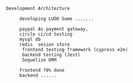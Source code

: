    
    Development Architecture 
    
         developing LUDO Game .......
        
         paypal As payment gateway,
         circle ci/cd testing
         mysql db
         redis  sesion store
          frontend testing framework (cypress e2e)
          backend testing (Jest)
          Sequelize ORM
         
         frontend 70% done 
         backend ......
    
   
 
 
 
 
 
    
                           